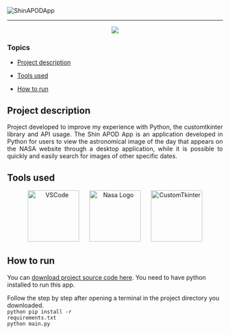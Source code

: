 ![ShinAPODApp](https://user-images.githubusercontent.com/49995088/221282896-1c5978b7-de53-4018-a196-bb38ddbbab1e.png)

<hr>

<p align="center">
   <img src="http://img.shields.io/static/v1?label=STATUS&message=FINISHED&color=red&style=for-the-badge"/>
</p>

### Topics

- [Project description](#project-description)

- [Tools used](#tools-used)

- [How to run](#how-to-run)

## Project description

<p align="justify">
    Project developed to improve my experience with Python, the customtkinter library and API usage. The Shin APOD App is an application developed in Python for users to view the astronomical image of the day that appears on the NASA website through a desktop application, while it is possible to quickly and easily search for images of other specific dates.
</p>

## Tools used

<p align="center">
<a href="https://code.visualstudio.com/" target="_blank"> <img src="https://user-images.githubusercontent.com/49995088/180649692-5e10a292-fb9e-4eab-b7f7-f7e24f79f665.png" alt="VSCode" width="120px" height="120px"/></a>&nbsp;&nbsp;&nbsp;&nbsp;&nbsp;
<a href="https://api.nasa.gov/" target="_blank"> <img src="https://api.nasa.gov/assets/img/favicons/favicon-192.png" alt="Nasa Logo" width="120px" height="120px"/></a>&nbsp;&nbsp;&nbsp;&nbsp;&nbsp;
<a href="https://github.com/TomSchimansky/CustomTkinter" target="_blank"> <img src="https://user-images.githubusercontent.com/49995088/221278098-339c8f1f-c626-4911-bc70-782fa8a28346.png" alt="CustomTkinter" width="120px" height="120px"/></a>
</p>

## How to run

You can [download project source code here](https://github.com/ShinigameBR/python-apod-app/archive/refs/heads/main.zip).
You need to have python installed to run this app.

Follow the step by step after opening a terminal in the project directory you downloaded.<br>
<code>python pip install -r requirements.txt</code><br>
<code>python main.py </code>
